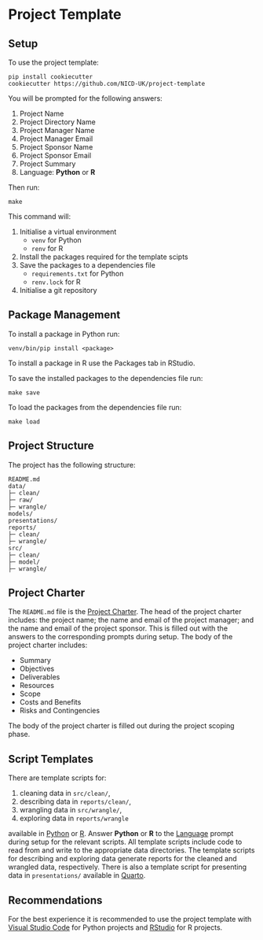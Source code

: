 # Project Template

## Setup

To use the project template:

```
pip install cookiecutter
cookiecutter https://github.com/NICD-UK/project-template
```

You will be prompted for the following answers:

1. Project Name
2. Project Directory Name
3. Project Manager Name
4. Project Manager Email
5. Project Sponsor Name
6. Project Sponsor Email
7. Project Summary
8. <a name="language">Language</a>: **Python** or **R**

Then run:

```
make
```

This command will:

1. Initialise a virtual environment
    - `venv` for Python
    - `renv` for R
2. Install the packages required for the template scipts
3. Save the packages to a dependencies file
    - `requirements.txt` for Python
    - `renv.lock` for R
4. Initialise a git repository

## Package Management

To install a package in Python run:

```
venv/bin/pip install <package>
```

To install a package in R use the Packages tab in RStudio.

To save the installed packages to the dependencies file run:

```
make save
```

To load the packages from the dependencies file run:

```
make load
```

## Project Structure

The project has the following structure:

```
README.md
data/
├─ clean/
├─ raw/
├─ wrangle/
models/
presentations/
reports/
├─ clean/
├─ wrangle/
src/
├─ clean/
├─ model/
├─ wrangle/
```

## Project Charter

The `README.md` file is the [Project Charter](https://en.wikipedia.org/wiki/Project_charter). The head of the project charter includes: the project name; the name and email of the project manager; and the name and email of the project sponsor. This is filled out with the answers to the corresponding prompts during setup. The body of the project charter includes:

- Summary
- Objectives
- Deliverables
- Resources
- Scope
- Costs and Benefits
- Risks and Contingencies

The body of the project charter is filled out during the project scoping phase.

## Script Templates

There are template scripts for:

1. cleaning data in `src/clean/`,
2. describing data in `reports/clean/`,
3. wrangling data in `src/wrangle/`,
4. exploring data in `reports/wrangle`

available in [Python](https://www.python.org) or [R](https://www.r-project.org). Answer **Python** or **R** to the [Language](#language) prompt during setup for the relevant scripts. All template scripts include code to read from and write to the appropriate data directories. The template scripts for describing and exploring data generate reports for the cleaned and wrangled data, respectively. There is also a template script for presenting data in `presentations/` available in [Quarto](https://quarto.org).

## Recommendations

For the best experience it is recommended to use the project template with [Visual Studio Code](https://code.visualstudio.com) for Python projects and [RStudio](https://posit.co/products/open-source/rstudio/) for R projects. 
